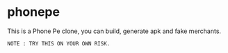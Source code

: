 # phonepe
This is a Phone Pe clone, you can build, generate apk and fake merchants. 

    NOTE : TRY THIS ON YOUR OWN RISK.
